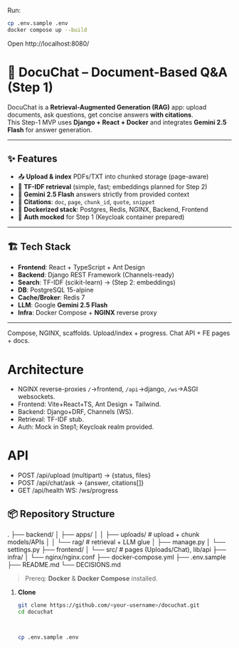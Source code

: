 Run:
```bash
cp .env.sample .env
docker compose up --build
```
Open http://localhost:8080/

# 🧠 DocuChat – Document-Based Q&A (Step 1)

DocuChat is a **Retrieval-Augmented Generation (RAG)** app: upload documents, ask questions, get concise answers **with citations**.  
This Step-1 MVP uses **Django + React + Docker** and integrates **Gemini 2.5 Flash** for answer generation.

---

## ✨ Features

- 📤 **Upload & index** PDFs/TXT into chunked storage (page-aware)
- 🔎 **TF-IDF retrieval** (simple, fast; embeddings planned for Step 2)
- 🤖 **Gemini 2.5 Flash** answers strictly from provided context
- 📑 **Citations**: `doc`, `page`, `chunk_id`, `quote`, `snippet`
- 🧩 **Dockerized stack**: Postgres, Redis, NGINX, Backend, Frontend
- 🔐 **Auth mocked** for Step 1 (Keycloak container prepared)

---

## 🏗 Tech Stack

- **Frontend**: React + TypeScript + Ant Design  
- **Backend**: Django REST Framework (Channels-ready)  
- **Search**: TF-IDF (scikit-learn) → (Step 2: embeddings)  
- **DB**: PostgreSQL 15-alpine  
- **Cache/Broker**: Redis 7  
- **LLM**: Google **Gemini 2.5 Flash**  
- **Infra**: Docker Compose + **NGINX** reverse proxy

---

Compose, NGINX, scaffolds.
Upload/index + progress.
Chat API + FE pages + docs.


# Architecture
- NGINX reverse-proxies `/`→frontend, `/api`→django, `/ws`→ASGI websockets.
- Frontend: Vite+React+TS, Ant Design + Tailwind.
- Backend: Django+DRF, Channels (WS).
- Retrieval: TF-IDF stub.
- Auth: Mock in Step1; Keycloak realm provided.



# API
- POST /api/upload  (multipart) → {status, files}
- POST /api/chat/ask → {answer, citations[]}
- GET  /api/health
WS: /ws/progress

## 📦 Repository Structure
.
├── backend/
│ ├── apps/
│ │ ├── uploads/ # upload + chunk models/APIs
│ │ └── rag/ # retrieval + LLM glue
│ ├── manage.py
│ └── settings.py
├── frontend/
│ └── src/ # pages (Uploads/Chat), lib/api
├── infra/
│ └── nginx/nginx.conf
├── docker-compose.yml
├── .env.sample
├── README.md
└── DECISIONS.md


> Prereq: **Docker** & **Docker Compose** installed.

1. **Clone**
   ```bash
   git clone https://github.com/<your-username>/docuchat.git
   cd docuchat



   cp .env.sample .env
